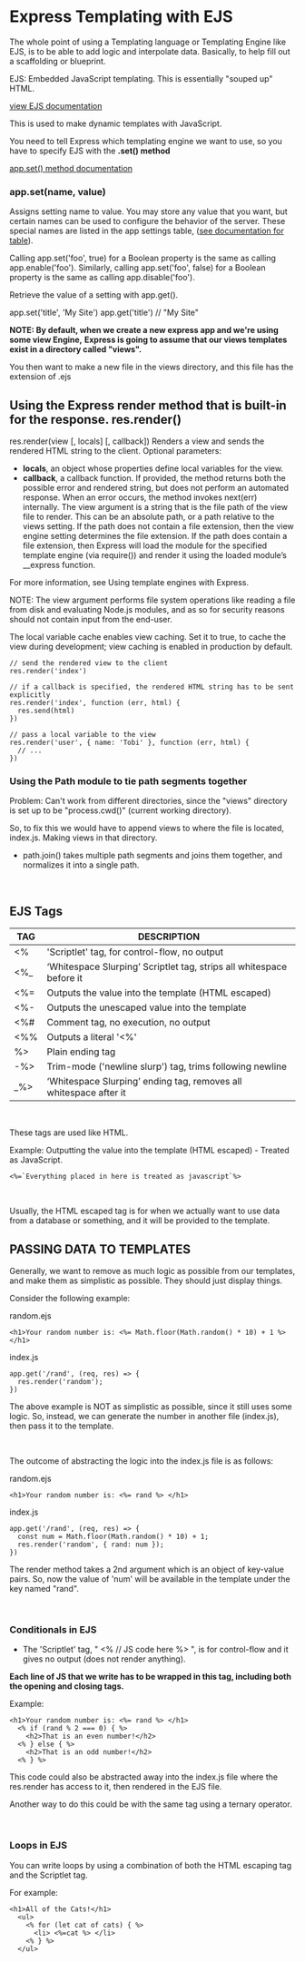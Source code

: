 # Express Templating with EJS

The whole point of using a Templating language or Templating Engine like EJS, is to be able to add logic and interpolate data.
Basically, to help fill out a scaffolding or blueprint.

EJS:
Embedded JavaScript templating. This is essentially "souped up" HTML.

[view EJS documentation](https://ejs.co/#docs)

This is used to make dynamic templates with JavaScript.

You need to tell Express which templating engine we want to use, so you have to specify EJS with the **.set() method**

[app.set() method documentation](https://expressjs.com/en/api.html#app.set)

### app.set(name, value)

Assigns setting name to value.
You may store any value that you want, but certain names can be used to configure the behavior of the server.
These special names are listed in the app settings table, ([see documentation for table](https://expressjs.com/en/api.html#app.set)).

Calling app.set('foo', true) for a Boolean property is the same as calling app.enable('foo'). Similarly, calling app.set('foo', false) for a Boolean property is the same as calling app.disable('foo').

Retrieve the value of a setting with app.get().

app.set('title', 'My Site')
app.get('title') // "My Site"


**NOTE: By default, when we create a new express app and we're using some view Engine,**
**Express is going to assume that our views templates exist in a directory called "views".**

You then want to make a new file in the views directory, and this file has the extension of .ejs

## Using the Express render method that is built-in for the response.  res.render()

res.render(view [, locals] [, callback])
Renders a view and sends the rendered HTML string to the client. Optional parameters:

* **locals**, an object whose properties define local variables for the view.
* **callback**, a callback function. If provided, the method returns both the possible error and rendered string, but does not perform an automated response. When an error occurs, the method invokes next(err) internally.
The view argument is a string that is the file path of the view file to render. This can be an absolute path, or a path relative to the views setting. If the path does not contain a file extension, then the view engine setting determines the file extension. If the path does contain a file extension, then Express will load the module for the specified template engine (via require()) and render it using the loaded module’s __express function.


For more information, see Using template engines with Express.

NOTE: The view argument performs file system operations like reading a file from disk and evaluating Node.js modules, and as so for security reasons should not contain input from the end-user.

The local variable cache enables view caching. Set it to true, to cache the view during development; view caching is enabled in production by default.

```
// send the rendered view to the client
res.render('index')

// if a callback is specified, the rendered HTML string has to be sent explicitly
res.render('index', function (err, html) {
  res.send(html)
})

// pass a local variable to the view
res.render('user', { name: 'Tobi' }, function (err, html) {
  // ...
})
```


### Using the Path module to tie path segments together

Problem: Can't work from different directories, since the "views" directory is set up to be "process.cwd()" (current working directory).

So, to fix this we would have to append views to where the file is located, index.js. Making views in that directory.

- path.join() takes multiple path segments and joins them together, and normalizes it into a single path.


</br>

## EJS Tags

| **TAG** |            **DESCRIPTION**                                             |
| ------- | ---------------------------------------------------------------------- |
| <%      |  'Scriptlet' tag, for control-flow, no output                          |
| <%_     |   ‘Whitespace Slurping’ Scriptlet tag, strips all whitespace before it |
| <%=     | Outputs the value into the template (HTML escaped)                     |
| <%-     |   Outputs the unescaped value into the template                        |
| <%#     |   Comment tag, no execution, no output                                 |
| <%%     |   Outputs a literal '<%'                                               |
| %>      |  Plain ending tag                                                      |
| -%>     |   Trim-mode ('newline slurp') tag, trims following newline             |
| _%>     |   ‘Whitespace Slurping’ ending tag, removes all whitespace after it    |

</br>

These tags are used like HTML.

Example: Outputting the value into the template (HTML escaped) - Treated as JavaScript.
```
<%=`Everything placed in here is treated as javascript`%>
```

</br>

Usually, the HTML escaped tag is for when we actually want to use data from a database or something, and it will be provided to the template.


## PASSING DATA TO TEMPLATES

Generally, we want to remove as much logic as possible from our templates, and make them as simplistic as possible.
They should just display things.

Consider the following example:

random.ejs
```
<h1>Your random number is: <%= Math.floor(Math.random() * 10) + 1 %> </h1>
```

index.js
```
app.get('/rand', (req, res) => {
  res.render('random');
})
```

The above example is NOT as simplistic as possible, since it still uses some logic.
So, instead, we can generate the number in another file (index.js), then pass it to the template.

</br>

The outcome of abstracting the logic into the index.js file is as follows:

random.ejs
```
<h1>Your random number is: <%= rand %> </h1>
```

index.js
```
app.get('/rand', (req, res) => {
  const num = Math.floor(Math.random() * 10) + 1;
  res.render('random', { rand: num });
})
```

The render method takes a 2nd argument which is an object of key-value pairs.
So, now the value of 'num' will be available in the template under the key named "rand".

</br>

### Conditionals in EJS

- The 'Scriptlet' tag, " <% // JS code here %> ", is for control-flow and it gives no output (does not render anything).

**Each line of JS that we write has to be wrapped in this tag, including both the opening and closing tags.**

Example:
```
<h1>Your random number is: <%= rand %> </h1>
  <% if (rand % 2 === 0) { %>
    <h2>That is an even number!</h2>
  <% } else { %>
    <h2>That is an odd number!</h2>
  <% } %>
```

This code could also be abstracted away into the index.js file where the res.render has access to it,
then rendered in the EJS file.

Another way to do this could be with the same tag using a ternary operator.

</br>

### Loops in EJS

You can write loops by using a combination of both the HTML escaping tag and the Scriptlet tag.

For example:
```
<h1>All of the Cats!</h1>
  <ul>
    <% for (let cat of cats) { %>
      <li> <%=cat %> </li>
    <% } %>
  </ul>
```

